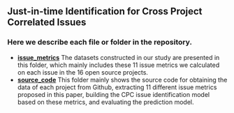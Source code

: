 
## Just-in-time Identification for Cross Project Correlated Issues

### Here we describe each file or folder in the repository.
- [**issue_metrics**](https://github.com/hren-ron/dependency_analysis/tree/main/datasets) The datasets constructed in our study are presented in this folder, which mainly includes these 11 issue metrics we calculated on each issue in the 16 open source projects.
- [**source_code**](https://github.com/hren-ron/dependency_analysis/tree/main/source_code) This folder mainly shows the source code for obtaining the data of each project from Github, extracting 11 different issue metrics proposed in this paper, building the CPC issue identification model based on these metrics, and evaluating the prediction model.
